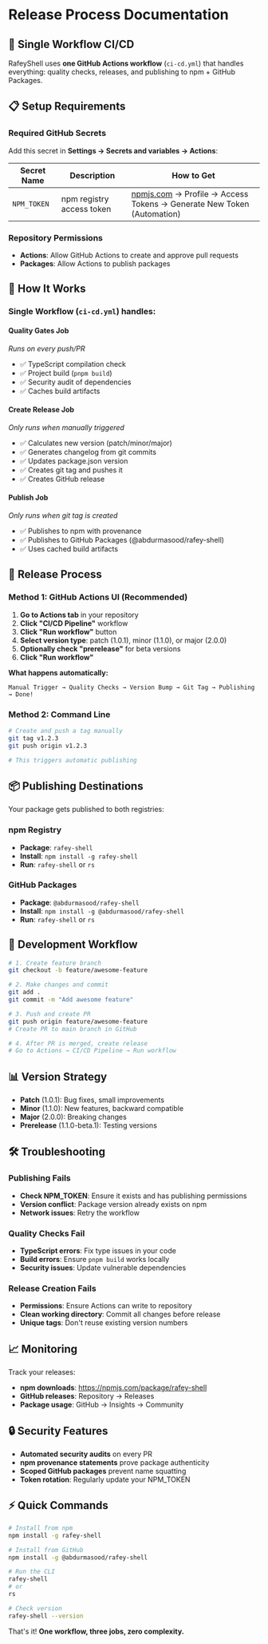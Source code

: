 # Release Process Documentation

## 🚀 Single Workflow CI/CD

RafeyShell uses **one GitHub Actions workflow** (`ci-cd.yml`) that handles everything: quality checks, releases, and publishing to npm + GitHub Packages.

## 📋 Setup Requirements

### Required GitHub Secrets
Add this secret in **Settings → Secrets and variables → Actions**:

| Secret Name | Description | How to Get |
|-------------|-------------|------------|
| `NPM_TOKEN` | npm registry access token | [npmjs.com](https://npmjs.com) → Profile → Access Tokens → Generate New Token (Automation) |

### Repository Permissions
- **Actions**: Allow GitHub Actions to create and approve pull requests
- **Packages**: Allow Actions to publish packages

## 🔄 How It Works

### Single Workflow (`ci-cd.yml`) handles:

#### **Quality Gates Job** 
*Runs on every push/PR*
- ✅ TypeScript compilation check
- ✅ Project build (`pnpm build`)
- ✅ Security audit of dependencies
- ✅ Caches build artifacts

#### **Create Release Job**
*Only runs when manually triggered*
- ✅ Calculates new version (patch/minor/major)
- ✅ Generates changelog from git commits
- ✅ Updates package.json version
- ✅ Creates git tag and pushes it
- ✅ Creates GitHub release

#### **Publish Job**
*Only runs when git tag is created*
- ✅ Publishes to npm with provenance
- ✅ Publishes to GitHub Packages (@abdurmasood/rafey-shell)
- ✅ Uses cached build artifacts

## 🎯 Release Process

### Method 1: GitHub Actions UI (Recommended)
1. **Go to Actions tab** in your repository
2. **Click "CI/CD Pipeline"** workflow
3. **Click "Run workflow"** button
4. **Select version type**: patch (1.0.1), minor (1.1.0), or major (2.0.0)
5. **Optionally check "prerelease"** for beta versions
6. **Click "Run workflow"**

**What happens automatically:**
```
Manual Trigger → Quality Checks → Version Bump → Git Tag → Publishing → Done! 
```

### Method 2: Command Line
```bash
# Create and push a tag manually
git tag v1.2.3
git push origin v1.2.3

# This triggers automatic publishing
```

## 📦 Publishing Destinations

Your package gets published to both registries:

### npm Registry
- **Package**: `rafey-shell`
- **Install**: `npm install -g rafey-shell`
- **Run**: `rafey-shell` or `rs`

### GitHub Packages
- **Package**: `@abdurmasood/rafey-shell`
- **Install**: `npm install -g @abdurmasood/rafey-shell`
- **Run**: `rafey-shell` or `rs`

## 🔧 Development Workflow

```bash
# 1. Create feature branch
git checkout -b feature/awesome-feature

# 2. Make changes and commit
git add .
git commit -m "Add awesome feature"

# 3. Push and create PR
git push origin feature/awesome-feature
# Create PR to main branch in GitHub

# 4. After PR is merged, create release
# Go to Actions → CI/CD Pipeline → Run workflow
```

## 📊 Version Strategy

- **Patch** (1.0.1): Bug fixes, small improvements
- **Minor** (1.1.0): New features, backward compatible
- **Major** (2.0.0): Breaking changes
- **Prerelease** (1.1.0-beta.1): Testing versions

## 🛠️ Troubleshooting

### Publishing Fails
- **Check NPM_TOKEN**: Ensure it exists and has publishing permissions
- **Version conflict**: Package version already exists on npm
- **Network issues**: Retry the workflow

### Quality Checks Fail
- **TypeScript errors**: Fix type issues in your code
- **Build errors**: Ensure `pnpm build` works locally
- **Security issues**: Update vulnerable dependencies

### Release Creation Fails
- **Permissions**: Ensure Actions can write to repository
- **Clean working directory**: Commit all changes before release
- **Unique tags**: Don't reuse existing version numbers

## 📈 Monitoring

Track your releases:
- **npm downloads**: https://npmjs.com/package/rafey-shell
- **GitHub releases**: Repository → Releases
- **Package usage**: GitHub → Insights → Community

## 🔒 Security Features

- **Automated security audits** on every PR
- **npm provenance statements** prove package authenticity  
- **Scoped GitHub packages** prevent name squatting
- **Token rotation**: Regularly update your NPM_TOKEN

## ⚡ Quick Commands

```bash
# Install from npm
npm install -g rafey-shell

# Install from GitHub
npm install -g @abdurmasood/rafey-shell

# Run the CLI
rafey-shell
# or
rs

# Check version
rafey-shell --version
```

That's it! **One workflow, three jobs, zero complexity.**